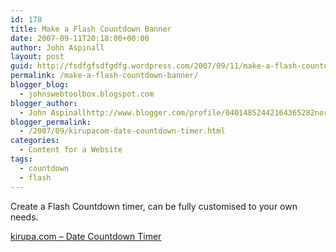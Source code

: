 ```yaml
---
id: 178
title: Make a Flash Countdown Banner
date: 2007-09-11T20:18:00+00:00
author: John Aspinall
layout: post
guid: http://fsdfgfsdfgdfg.wordpress.com/2007/09/11/make-a-flash-countdown-banner/
permalink: /make-a-flash-countdown-banner/
blogger_blog:
  - johnswebtoolbox.blogspot.com
blogger_author:
  - John Aspinallhttp://www.blogger.com/profile/04014852442164365282noreply@blogger.com
blogger_permalink:
  - /2007/09/kirupacom-date-countdown-timer.html
categories:
  - Content for a Website
tags:
  - countdown
  - flash
---
```

Create a Flash Countdown timer, can be fully customised to your own needs.

[kirupa.com &#8211; Date Countdown Timer](http://www.kirupa.com/developer/mx/countdown.htm)